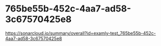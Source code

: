 # 765be55b-452c-4aa7-ad58-3c67570425e8
https://sonarcloud.io/summary/overall?id=examly-test_765be55b-452c-4aa7-ad58-3c67570425e8

